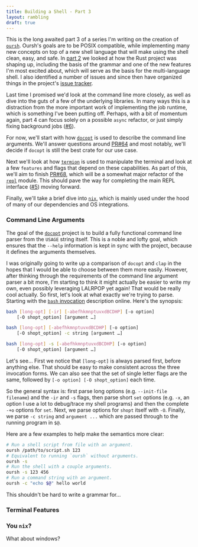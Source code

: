 ```yaml
---
title: Building a Shell - Part 3
layout: rambling
draft: true
---
```


This is the long awaited part 3 of a series I'm writing on the creation of
[`oursh`][oursh]. Oursh's goals are to be POSIX compatible, while implementing
many new concepts on top of a new shell language that will make using the shell
clean, easy, and safe. In [part 2][part2] we looked at how the Rust project was
shaping up, including the basis of the grammar and one of the new features I'm
most excited about, which will serve as the basis for the multi-language shell.
I also identified a number of issues and since then have organized things in
the project's [issue tracker](gh-issues).

Last time I promised we'd look at the command line more closely, as well as
dive into the guts of a few of the underlying libraries. In many ways this is a
distraction from the more important work of implementing the job runtime, which
is something I've been putting off.  Perhaps, with a bit of momentum again,
part 4 can focus solely on a possible `async` refactor, or just simply fixing
background jobs ([#6][issue-6]).

For now, we'll start with how [`docopt`][docopt] is used to describe the command
line arguments. We'll answer questions around [PR#64][pr-64] and most notably,
we'll decide if `docopt` is still the best crate for our use case.

Next we'll look at how [`termion`][termion] is used to manipulate the terminal
and look at a few `features` and flags that depend on these capabilities. As
part of this, we'll aim to finish [PR#68][pr-68], which will be a somewhat major
refactor of the [`repl`][repl] module. This should pave the way for completing
the main REPL interface ([#5][issue-5]) moving forward.

Finally, we'll take a brief dive into [`nix`][nix], which is mainly used under
the hood of many of our dependencies and OS integrations.


### Command Line Arguments

The goal of the [`docopt`][docopt] project is to build a fully functional
command line parser from the `USAGE` string itself. This is a noble and lofty
goal, which ensures that the `--help` information is kept in sync with the
project, because it defines the arguments themselves.

I was originally going to write up a comparison of `docopt` and `clap` in the
hopes that I would be able to choose between them more easily. However, after
thinking through the requirements of the command line argument parser a bit
more, I'm starting to think it might actually be easier to write my own, even
possibly leveraging LALRPOP yet again! That would be really cool actually. So
first, let's look at what exactly we're trying to parse. Starting with the
[`bash` invocation][bash-invoke] description online. Here's the synopsis:

```sh
bash [long-opt] [-ir] [-abefhkmnptuvxdBCDHP] [-o option]
    [-O shopt_option] [argument …]

bash [long-opt] [-abefhkmnptuvxdBCDHP] [-o option]
    [-O shopt_option] -c string [argument …]

bash [long-opt] -s [-abefhkmnptuvxdBCDHP] [-o option]
    [-O shopt_option] [argument …]
```

Let's see... First we notice that `[long-opt]` is always parsed first, before
anything else. That should be easy to make consistent across the three
invocation forms. We can also see that the set of single letter flags are the
same, followed by `[-o option] [-O shopt_option]` each time.

So the general syntax is: first parse long options (e.g. `--init-file
filename`) and the `-ir` and `-s` flags, then parse short `set` options (e.g.
`-x`, an option I use a lot to debug/trace my shell programs) and then the
complete `-+o` options for `set`. Next, we parse options for `shopt` itself
with `-O`. Finally, we parse `-c string` and `argument ...` which are passed
through to the running program in `$@`. 

Here are a few examples to help make the semantics more clear:

```sh
# Run a shell script from file with an argument.
oursh /path/to/script.sh 123
# Equivalent to running `oursh` without arguments.
oursh -s
# Run the shell with a couple arguments.
oursh -s 123 456
# Run a command string with an argument.
oursh -c "echo $@" hello world
```

This shouldn't be hard to write a grammar for...


### Terminal Features

### You `nix`?

What about windows?


[docopt]:       https://nixpulvis.com/oursh/docopt
[gh-issues]:    https://github.com/nixpulvis/oursh/issues
[issue-5]:      https://github.com/nixpulvis/oursh/issues/5
[issue-6]:      https://github.com/nixpulvis/oursh/issues/6
[nix]:          https://nixpulvis.com/oursh/nix/
[oursh]:        https://nixpulvis.com/oursh/oursh/
[part2]:        2018-10-15-building-a-shell-part-2
[pr-64]:        https://github.com/nixpulvis/oursh/pull/64
[pr-68]:        https://github.com/nixpulvis/oursh/pull/68
[repl]:         https://nixpulvis.com/oursh/oursh/repl
[termion]:      https://nixpulvis.com/oursh/termion
[bash-invoke]:  https://www.gnu.org/savannah-checkouts/gnu/bash/manual/bash.html#Invoking-Bash
